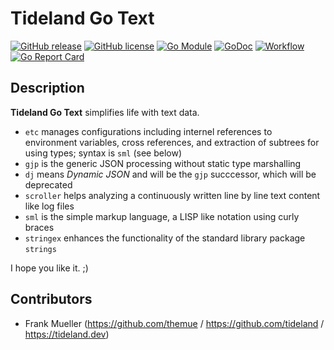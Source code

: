 # Tideland Go Text

[![GitHub release](https://img.shields.io/github/release/tideland/go-text.svg)](https://github.com/tideland/go-text)
[![GitHub license](https://img.shields.io/badge/license-New%20BSD-blue.svg)](https://raw.githubusercontent.com/tideland/go-text/master/LICENSE)
[![Go Module](https://img.shields.io/github/go-mod/go-version/tideland/go-text)](https://github.com/tideland/go-text/blob/master/go.mod)
[![GoDoc](https://godoc.org/tideland.dev/go/text?status.svg)](https://pkg.go.dev/mod/tideland.dev/go/text?tab=packages)
[![Workflow](https://img.shields.io/github/workflow/status/tideland/go-text/build)](https://github.com/tideland/go-text/actions/)
[![Go Report Card](https://goreportcard.com/badge/github.com/tideland/go-text)](https://goreportcard.com/report/tideland.dev/go/text)

## Description

**Tideland Go Text** simplifies life with text data.

* `etc` manages configurations including internel references to environment variables, cross references, and extraction of subtrees for using types; syntax is `sml` (see below)
* `gjp` is the generic JSON processing without static type marshalling
* `dj` means *Dynamic JSON* and will be the `gjp` succcessor, which will be deprecated
* `scroller` helps analyzing a continuously written line by line text content like log files
* `sml` is the simple markup language, a LISP like notation using curly braces
* `stringex` enhances the functionality of the standard library package `strings`

I hope you like it. ;)

## Contributors

- Frank Mueller (https://github.com/themue / https://github.com/tideland / https://tideland.dev)

